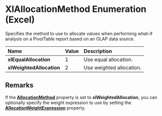
# XlAllocationMethod Enumeration (Excel)

Specifies the method to use to allocate values when performing what-if analysis on a PivotTable report based on an OLAP data source.



|**Name**|**Value**|**Description**|
|:-----|:-----|:-----|
|**xlEqualAllocation**|1|Use equal allocation.|
|**xlWeightedAllocation**|2|Use weighted allocation.|

## Remarks

If the  **[AllocationMethod](726393d4-4aba-556a-9278-976e7b9a1088.md)** property is set to **xlWeightedAllocation**, you can optionally specify the weight expression to use by setting the **[AllocationWeightExpression](983f4819-5b3f-6f9d-667f-84feaf13bba5.md)** property.

